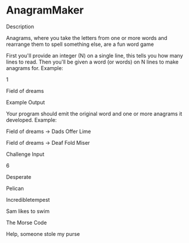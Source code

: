 # AnagramMaker

Description

Anagrams, where you take the letters from one or more words and rearrange them to spell something else, are a fun word game

First you'll provide an integer (N) on a single line, this tells you how many lines to read. Then you'll be given a word (or words) on N lines to make anagrams for. Example:

1

Field of dreams

Example Output

Your program should emit the original word and one or more anagrams it developed. Example:

Field of dreams -> Dads Offer Lime

Field of dreams -> Deaf Fold Miser

Challenge Input

6

Desperate

Pelican

Incredibletempest

Sam likes to swim

The Morse Code

Help, someone stole my purse

